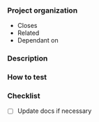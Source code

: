 ### Project organization

- Closes <!-- add link to issue that this PR fixes if any -->
- Related <!-- add link to related issue if any -->
- Dependant on <!-- add link to dependant PR if any -->

### Description

<!-- A concise description of what this PR is fixing or adding -->

### How to test

<!-- A concise explanation how to test this PR with links -->

### Checklist

- [ ] Update docs if necessary <!-- Docs in https://github.com/liteflow-labs/liteflow-js/tree/main/docs/pages/starter-kit -->
